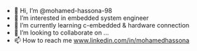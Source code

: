 - 👋 Hi, I’m @mohamed-hassona-98
- 👀 I’m interested in embedded system engineer 
- 🌱 I’m currently learning  c-embedded & hardware connection  
- 💞️ I’m looking to collaborate on ...
- 📫 How to reach me www.linkedin.com/in/mohamedhassona

<!---
mohamed-hassona-98/mohamed-hassona-98 is a ✨ special ✨ repository because its `README.md` (this file) appears on your GitHub profile.
You can click the Preview link to take a look at your changes.
--->
